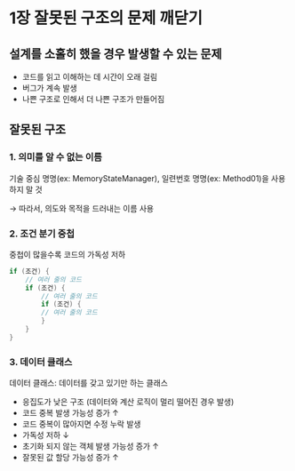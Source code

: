 # 1장 잘못된 구조의 문제 깨닫기

## 설계를 소홀히 했을 경우 발생할 수 있는 문제
- 코드를 읽고 이해하는 데 시간이 오래 걸림
- 버그가 계속 발생
- 나쁜 구조로 인해서 더 나쁜 구조가 만들어짐

## 잘못된 구조
### 1. 의미를 알 수 없는 이름

기술 중심 명명(ex: MemoryStateManager), 일련번호 명명(ex: Method01)을 사용하지 말 것

&rightarrow; 따라서, 의도와 목적을 드러내는 이름 사용

### 2. 조건 분기 중첩

중첩이 많을수록 코드의 가독성 저하
```java
if (조건) {
    // 여러 줄의 코드
    if (조건) {
        // 여러 줄의 코드
        if (조건) {
        // 여러 줄의 코드
        }
    }
}
```

### 3. 데이터 클래스

데이터 클래스: 데이터를 갖고 있기만 하는 클래스

- 응집도가 낮은 구조 (데이터와 계산 로직이 멀리 떨어진 경우 발생)
- 코드 중복 발생 가능성 증가 &uparrow;
- 코드 중복이 많아지면 수정 누락 발생
- 가독성 저하 &downarrow;
- 초기화 되지 않는 객체 발생 가능성 증가 &uparrow;
- 잘못된 값 할당 가능성 증가 &uparrow;